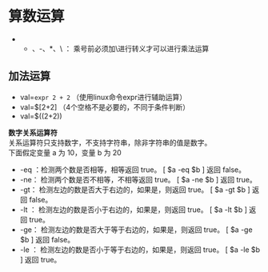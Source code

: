 # 算数运算
-   + 、-、*、\ ： 乘号前必须加\进行转义才可以进行乘法运算

## 加法运算
-   val=`expr 2 + 2` （使用linux命令expr进行辅助运算）
-   val=$[2+2] （4个空格不是必要的，不同于条件判断）
-   val=$((2+2))

**数字关系运算符**  
关系运算符只支持数字，不支持字符串，除非字符串的值是数字。  
下面假定变量 a 为 10，变量 b 为 20

-   -eq ：检测两个数是否相等，相等返回 true。 [ $a -eq $b ] 返回 false。
-   -ne： 检测两个数是否不相等，不相等返回 true。 [ $a -ne $b ] 返回 true。
-   -gt： 检测左边的数是否大于右边的，如果是，则返回 true。 [ $a -gt $b ] 返回 false。
-   -lt ： 检测左边的数是否小于右边的，如果是，则返回 true。 [ $a -lt $b ] 返回 true。
-   -ge： 检测左边的数是否大于等于右边的，如果是，则返回 true。 [ $a -ge $b ] 返回 false。
-   -le ： 检测左边的数是否小于等于右边的，如果是，则返回 true。 [ $a -le $b ] 返回 true。